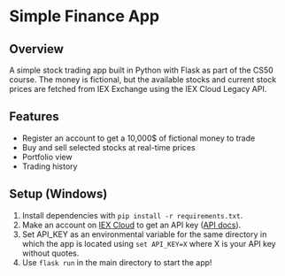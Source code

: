 # Simple Finance App

## Overview
A simple stock trading app built in Python with Flask as part of the CS50 course. The money is fictional, but the available stocks and current stock prices are fetched from IEX Exchange using the IEX Cloud Legacy API.

## Features
- Register an account to get a 10,000$ of fictional money to trade
- Buy and sell selected stocks at real-time prices
- Portfolio view
- Trading history

## Setup (Windows)
1) Install dependencies with `pip install -r requirements.txt`.
2) Make an account on [IEX Cloud](https://iexcloud.io) to get an API key ([API docs](https://iexcloud.io/docs/api)).
3) Set API_KEY as an environmental variable for the same directory in which the app is located using `set API_KEY=X` where X is your API key without quotes.
3) Use `flask run` in the main directory to start the app!
